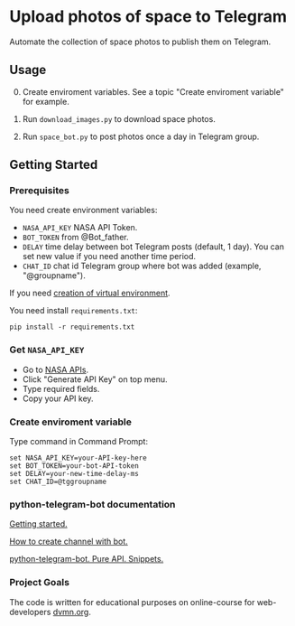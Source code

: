 # Upload photos of space to Telegram
Automate the collection of space photos to publish them on Telegram.

## Usage
0. Create enviroment variables. See a topic "Create enviroment variable" for example.
1. Run `download_images.py` to download space photos.

2. Run `space_bot.py` to post photos once a day in Telegram group.

## Getting Started
### Prerequisites

You need create environment variables:
- `NASA_API_KEY` NASA API Token.
- `BOT_TOKEN` from @Bot_father.
- `DELAY` time delay between bot Telegram posts (default, 1 day). You can set new value if you need another time period.
- `CHAT_ID` chat id Telegram group where bot was added (example, "@groupname").

If you need [creation of virtual environment](https://vc.ru/dev/240211-nastroyka-rabochego-okruzheniya-na-windows-dlya-raboty-s-python).

You need install `requirements.txt`:
```    
pip install -r requirements.txt
```

### Get `NASA_API_KEY`
- Go to [NASA APIs](https://api.nasa.gov/).
- Click "Generate API Key" on top menu.
- Type required fields.
- Copy your API key.

### Create enviroment variable
Type command in Command Prompt:
```
set NASA_API_KEY=your-API-key-here
set BOT_TOKEN=your-bot-API-token
set DELAY=your-new-time-delay-ms
set CHAT_ID=@tggroupname
```

### python-telegram-bot documentation
[Getting started.](https://python-telegram-bot.org/)

[How to create channel with bot.](https://smmplanner.com/blog/otlozhennyj-posting-v-telegram/)

[python-telegram-bot. Pure API. Snippets.](https://github.com/python-telegram-bot/python-telegram-bot/wiki/Code-snippets#working-with-files-and-media)

### Project Goals

The code is written for educational purposes on online-course for web-developers [dvmn.org](https://dvmn.org/).

